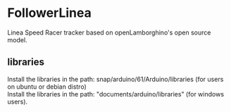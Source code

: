 # FollowerLinea
Linea Speed Racer tracker based on openLamborghino's open source model.

## libraries
Install the libraries in the path: snap/arduino/61/Arduino/libraries (for users on ubuntu or debian distro)<br>
Install the libraries in the path: "documents/arduino/libraries" (for windows users).
